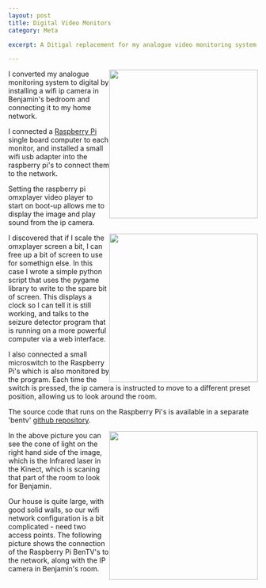 ```yaml
---
layout: post
title: Digital Video Monitors
category: Meta

excerpt: A Ditigal replacement for my analogue video monitoring system.

---
```



<a href="{{site.baseurl}}/resources/img/ip_camera.jpg"><img class="img_med" style="float:right;width:300px;" src="{{site.baseurl}}/resources/img/ip_camera.jpg"></a>

I converted my analogue monitoring system to digital by installing a wifi ip 
camera in Benjamin's bedroom and connecting it to my home network.

I connected a <a href="http://raspberrypi.org">Raspberry Pi</a> single board 
computer to each monitor, and installed a small wifi usb adapter into the
raspberry pi's to connect them to the network.

Setting the raspberry pi omxplayer video player to start on boot-up allows
me to display the image and play sound from the ip camera.

<a href="{{site.baseurl}}/resources/img/bentv_screenshot_ok.jpg"><img class="img_med" style="float:right;width:300px;" src="{{site.baseurl}}/resources/img/bentv_screenshot_ok.jpg"></a>

I discovered that if I scale the omxplayer screen a bit, I can free up a 
bit of screen to use for somethign else.   In this case I wrote a simple
python script that uses the pygame library to write to the spare bit of
screen.   This displays a clock so I can tell it is still working, and talks 
to the seizure detector program that is running on a more powerful computer
via a web interface.


I also connected a small microswitch to the Raspberry Pi's which is also 
monitored by the program.  Each time the switch is pressed, the ip camera is
instructed to move to a different preset position, allowing us to look around
the room.

The source code that runs on the Raspberry Pi's is available in a separate
'bentv' <a href="https://github.com/jones139/bentv">github repository</a>.

<a href="{{site.baseurl}}/resources/img/Network_Configuration.png"><img class="img_med" style="float:right;width:300px;" src="{{site.baseurl}}/resources/img/Network_Configuration.png"></a>
In the above picture you can see the cone of light on the right hand side of 
the 
image, which is the Infrared laser in the Kinect, which is scaning that part of
the room to look for Benjamin.

Our house is quite large, with good solid walls, so our wifi network 
configuration is a bit complicated - need two access points.  The following
picture shows the connection of the Raspberry Pi BenTV's to the network,
along with the IP camera in Benjamin's room.
